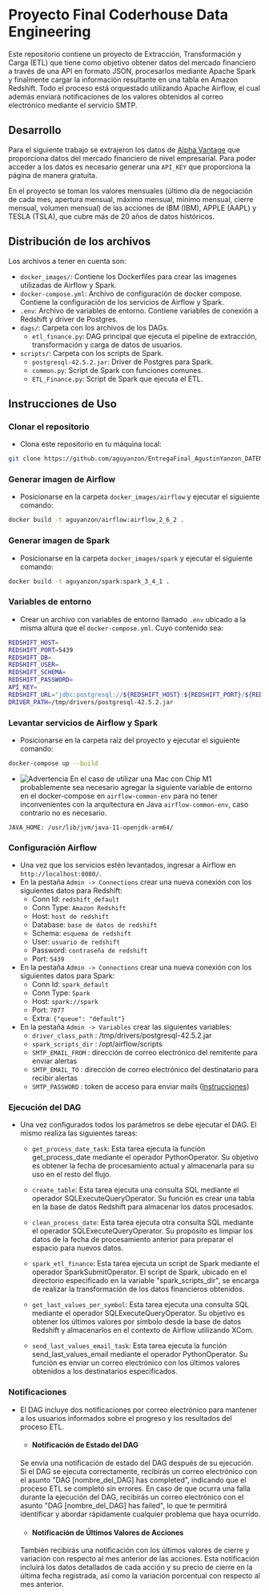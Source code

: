 # Proyecto Final Coderhouse Data Engineering

Este repositorio contiene un proyecto de Extracción, Transformación y Carga (ETL) que tiene como objetivo obtener datos del mercado financiero a través de una API en formato JSON, procesarlos mediante Apache Spark y finalmente cargar la información resultante en una tabla en Amazon Redshift. Todo el proceso está orquestado utilizando Apache Airflow, el cual además enviará notificaciones de los valores obtenidos al correo electrónico mediante el servicio SMTP.

## Desarrollo 
Para el siguiente trabajo se extrajeron los datos de
[Alpha Vantage](https://www.alphavantage.co/) que proporciona datos del mercado financiero de nivel empresarial. Para poder acceder a los datos es necesario generar una `API_KEY` que proporciona la página de manera gratuita.

En el proyecto se toman los valores mensuales (último día de negociación de cada mes, apertura mensual, máximo mensual, mínimo mensual, cierre mensual, volumen mensual) de las acciones de IBM (IBM), APPLE (AAPL) y TESLA (TSLA), que cubre más de 20 años de datos históricos.

## Distribución de los archivos
Los archivos a tener en cuenta son:
* `docker_images/`: Contiene los Dockerfiles para crear las imagenes utilizadas de Airflow y Spark.
* `docker-compose.yml`: Archivo de configuración de docker compose. Contiene la configuración de los servicios de Airflow y Spark.
* `.env`: Archivo de variables de entorno. Contiene variables de conexión a Redshift y driver de Postgres.
* `dags/`: Carpeta con los archivos de los DAGs.
    * `etl_finance.py`: DAG principal que ejecuta el pipeline de extracción, transformación y carga de datos de usuarios.
* `scripts/`: Carpeta con los scripts de Spark.
    * `postgresql-42.5.2.jar`: Driver de Postgres para Spark.
    * `common.py`: Script de Spark con funciones comunes.
    * `ETL_Finance.py`: Script de Spark que ejecuta el ETL.

## Instrucciones de Uso
### Clonar el repositorio
* Clona este repositorio en tu máquina local:
```bash
git clone https://github.com/aguyanzon/EntregaFinal_AgustinYanzon_DATENG_51935.git
```
### Generar imagen de Airflow
* Posicionarse en la carpeta `docker_images/airflow` y ejecutar el siguiente comando:
```bash
docker build -t aguyanzon/airflow:airflow_2_6_2 .
```
### Generar imagen de Spark
* Posicionarse en la carpeta `docker_images/spark` y ejecutar el siguiente comando:
```bash
docker build -t aguyanzon/spark:spark_3_4_1 .
```
### Variables de entorno
* Crear un archivo con variables de entorno llamado `.env` ubicado a la misma altura que el `docker-compose.yml`. Cuyo contenido sea:
```bash
REDSHIFT_HOST=
REDSHIFT_PORT=5439
REDSHIFT_DB=
REDSHIFT_USER=
REDSHIFT_SCHEMA=
REDSHIFT_PASSWORD=
API_KEY=
REDSHIFT_URL="jdbc:postgresql://${REDSHIFT_HOST}:${REDSHIFT_PORT}/${REDSHIFT_DB}?user=${REDSHIFT_USER}&password=${REDSHIFT_PASSWORD}"
DRIVER_PATH=/tmp/drivers/postgresql-42.5.2.jar
```
### Levantar servicios de Airflow y Spark
* Posicionarse en la carpeta raíz del proyecto y ejecutar el siguiente comando:
```bash
docker-compose up --build
```
* ![Advertencia](https://img.shields.io/badge/-Advertencia-red)
En el caso de utilizar una Mac con Chip M1 probablemente sea necesario agregar la siguiente variable de entorno en el docker-compose en `airflow-common-env` para no tener inconvenientes con la arquitectura en Java `airflow-common-env`, caso contrario no es necesario.
```
JAVA_HOME: /usr/lib/jvm/java-11-openjdk-arm64/
```
### Configuración Airflow
* Una vez que los servicios estén levantados, ingresar a Airflow en `http://localhost:8080/`.
* En la pestaña `Admin -> Connections` crear una nueva conexión con los siguientes datos para Redshift:
    * Conn Id: `redshift_default`
    * Conn Type: `Amazon Redshift`
    * Host: `host de redshift`
    * Database: `base de datos de redshift`
    * Schema: `esquema de redshift`
    * User: `usuario de redshift`
    * Password: `contraseña de redshift`
    * Port: `5439`
* En la pestaña `Admin -> Connections` crear una nueva conexión con los siguientes datos para Spark:
    * Conn Id: `spark_default`
    * Conn Type: `Spark`
    * Host: `spark://spark`
    * Port: `7077`
    * Extra: `{"queue": "default"}`
* En la pestaña `Admin -> Variables` crear las siguientes variables:
    * `driver_class_path` : /tmp/drivers/postgresql-42.5.2.jar
    * `spark_scripts_dir` : /opt/airflow/scripts
    * `SMTP_EMAIL_FROM` : dirección de correo electrónico del remitente para enviar alertas
    * `SMTP_EMAIL_TO` : dirección de correo electrónico del destinatario para recibir alertas
    * `SMTP_PASSWORD` : token de acceso para enviar mails ([Instrucciones](https://support.google.com/accounts/answer/185833?hl=es-419))

### Ejecución del DAG
* Una vez configurados todos los parámetros se debe ejecutar el DAG. El mismo realiza las siguientes tareas:
    * `get_process_date_task`: Esta tarea ejecuta la función get_process_date mediante el operador PythonOperator. Su objetivo es obtener la fecha de procesamiento actual y almacenarla para su uso en el resto del flujo.

    * `create_table`: Esta tarea ejecuta una consulta SQL mediante el operador SQLExecuteQueryOperator. Su función es crear una tabla en la base de datos Redshift para almacenar los datos procesados.

    * `clean_process_date`: Esta tarea ejecuta otra consulta SQL mediante el operador SQLExecuteQueryOperator. Su propósito es limpiar los datos de la fecha de procesamiento anterior para preparar el espacio para nuevos datos.

    * `spark_etl_finance`: Esta tarea ejecuta un script de Spark mediante el operador SparkSubmitOperator. El script de Spark, ubicado en el directorio especificado en la variable "spark_scripts_dir", se encarga de realizar la transformación de los datos financieros obtenidos.

    * `get_last_values_per_symbol`: Esta tarea ejecuta una consulta SQL mediante el operador SQLExecuteQueryOperator. Su objetivo es obtener los últimos valores por símbolo desde la base de datos Redshift y almacenarlos en el contexto de Airflow utilizando XCom.

    * `send_last_values_email_task`: Esta tarea ejecuta la función send_last_values_email mediante el operador PythonOperator. Su función es enviar un correo electrónico con los últimos valores obtenidos a los destinatarios especificados.

### Notificaciones
* El DAG incluye dos notificaciones por correo electrónico para mantener a los usuarios informados sobre el progreso y los resultados del proceso ETL.

    * #### Notificación de Estado del DAG
    Se envía una notificación de estado del DAG después de su ejecución. Si el DAG se ejecuta correctamente, recibirás un correo electrónico con el asunto "DAG [nombre_del_DAG] has completed", indicando que el proceso ETL se completó sin errores. En caso de que ocurra una falla durante la ejecución del DAG, recibirás un correo electrónico con el asunto "DAG [nombre_del_DAG] has failed", lo que te permitirá identificar y abordar rápidamente cualquier problema que haya ocurrido.

    * #### Notificación de Últimos Valores de Acciones
    También recibirás una notificación con los últimos valores de cierre y variación con respecto al mes anterior de las acciones. Esta notificación incluirá los datos detallados de cada acción y su precio de cierre en la última fecha registrada, así como la variación porcentual con respecto al mes anterior.
